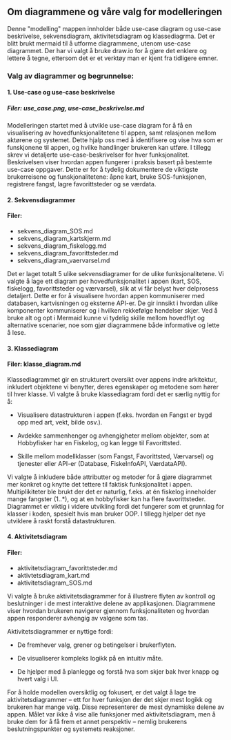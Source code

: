 ## Om diagrammene og våre valg for modelleringen

Denne "modelling" mappen innholder både use-case diagram og use-case beskrivelse, sekvensdiagram, aktivitetsdiagram og klassediagrma. Det er blitt brukt mermaid til å utforme diagrammene, utenom use-case diagrammet. Der har vi valgt å bruke draw.io for å gjøre det enklere og lettere å tegne, ettersom det er et verktøy man er kjent fra tidligere emner. 

### Valg av diagrammer og begrunnelse:
#### 1. Use-case og use-case beskrivelse
##### Filer: use_case.png, use-case_beskrivelse.md

Modelleringen startet med å utvikle use-case diagram for å få en visualisering av hovedfunksjonalitetene til appen, samt relasjonen mellom aktørene og systemet. Dette hjalp oss med å identifisere og vise hva som er funskjonene til appen, og hvilke handlinger brukeren kan utføre. I tillegg skrev vi detaljerte use-case-beskrivelser for hver funksjonalitet. Beskrivelsen viser hvordan appen fungerer i praksis basert på bestemte use-case oppgaver. Dette er for å tydelig dokumentere de viktigste brukerreisene og funskjonalitetene: åpne kart, bruke SOS-funksjonen, registrere fangst, lagre favorittsteder og se værdata.



#### 2. Sekvensdiagrammer
#### Filer: 
- sekvens_diagram_SOS.md
- sekvens_diagram_kartskjerm.md
- sekvens_diagram_fiskelogg.md
- sekvens_diagram_favorittsteder.md
- sekvens_diagram_vaervarsel.md

Det er laget totalt 5 ulike sekvensdiagramer for de ulike funksjonalitetene. Vi valgte å lage ett diagram per hovedfunksjonalitet i appen (kart, SOS, fiskelogg, favorittsteder og værvarsel), slik at vi får belyst hver delprosess detaljert. Dette er for å visualisere hvordan appen kommuniserer med databasen, kartvisningen og eksterne API-er. De gir innsikt i hvordan ulike komponenter kommuniserer og i hvilken rekkefølge hendelser skjer. Ved å bruke alt og opt i Mermaid kunne vi tydelig skille mellom hovedflyt og alternative scenarier, noe som gjør diagrammene både informative og lette å lese.

#### 3. Klassediagram
#### Filer: klasse_diagram.md

Klassediagrammet gir en strukturert oversikt over appens indre arkitektur, inkludert objektene vi benytter, deres egenskaper og metodene som hører til hver klasse. Vi valgte å bruke klassediagram fordi det er særlig nyttig for å:

- Visualisere datastrukturen i appen (f.eks. hvordan en Fangst er bygd opp med art, vekt, bilde osv.).

- Avdekke sammenhenger og avhengigheter mellom objekter, som at Hobbyfisker har en Fiskelog, og kan legge til Favorittsted.

- Skille mellom modellklasser (som Fangst, Favorittsted, Værvarsel) og tjenester eller API-er (Database, FiskeInfoAPI, VærdataAPI).

Vi valgte å inkludere både attributter og metoder for å gjøre diagrammet mer konkret og knytte det tettere til faktisk funksjonalitet i appen. Multiplikiteter ble brukt der det er naturlig, f.eks. at én fiskelog inneholder mange fangster (1..*), og at en hobbyfisker kan ha flere favorittsteder. Diagrammet er viktig i videre utvikling fordi det fungerer som et grunnlag for klasser i koden, spesielt hvis man bruker OOP. I tillegg hjelper det nye utviklere å raskt forstå datastrukturen.

#### 4. Aktivitetsdiagram
#### Filer: 
- aktivitetsdiagram_favorittsteder.md
- aktivtetsdiagram_kart.md
- aktivitetsdiagram_SOS.md

Vi valgte å bruke aktivitetsdiagrammer for å illustrere flyten av kontroll og beslutninger i de mest interaktive delene av applikasjonen. Diagrammene viser hvordan brukeren navigerer gjennom funksjonaliteten og hvordan appen responderer avhengig av valgene som tas.

Aktivitetsdiagrammer er nyttige fordi:

- De fremhever valg, grener og betingelser i brukerflyten.

- De visualiserer kompleks logikk på en intuitiv måte.

- De hjelper med å planlegge og forstå hva som skjer bak hver knapp og hvert valg i UI.

For å holde modellen oversiktlig og fokusert, er det valgt å lage tre aktivitetsdiagrammer – ett for hver funksjon der det skjer mest logikk og brukeren har mange valg. Disse representerer de mest dynamiske delene av appen. Målet var ikke å vise alle funksjoner med aktivitetsdiagram, men å bruke dem for å få frem et annet perspektiv – nemlig brukerens beslutningspunkter og systemets reaksjoner.
